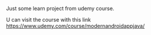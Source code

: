 Just some learn project from udemy course.

U can visit the course with this link https://www.udemy.com/course/modernandroidappjava/

